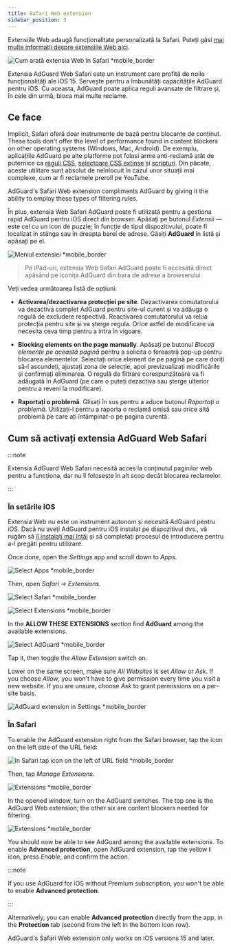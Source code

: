 ```yaml
---
title: Safari Web extension
sidebar_position: 3
---
```


Extensiile Web adaugă funcționalitate personalizată la Safari. Puteți găsi [mai multe informații despre extensiile Web aici](https://developer.apple.com/documentation/safariservices/safari_web_extensions).

![Cum arată extensia Web în Safari *mobile_border](https://cdn.adtidy.org/public/Adguard/kb/iOS/webext/menu_en.png)

Extensia AdGuard Web Safari este un instrument care profită de noile funcționalități ale iOS 15. Servește pentru a îmbunătăți capacitățile AdGuard pentru iOS. Cu aceasta, AdGuard poate aplica reguli avansate de filtrare și, în cele din urmă, bloca mai multe reclame.

## Ce face

Implicit, Safari oferă doar instrumente de bază pentru blocante de conținut. These tools don't offer the level of performance found in content blockers on other operating systems (Windows, Mac, Android). De exemplu, aplicațiile AdGuard pe alte platforme pot folosi arme anti-reclamă atât de puternice ca [reguli CSS](/general/ad-filtering/create-own-filters#cosmetic-css-rules), [selectoare CSS extinse](/general/ad-filtering/create-own-filters#extended-css-selectors) și [scripturi](/general/ad-filtering/create-own-filters#scriptlets). Din păcate, aceste utilitare sunt absolut de neînlocuit în cazul unor situații mai complexe, cum ar fi reclamele preroll pe YouTube.

AdGuard's Safari Web extension compliments AdGuard by giving it the ability to employ these types of filtering rules.

În plus, extensia Web Safari AdGuard poate fi utilizată pentru a gestiona rapid AdGuard pentru iOS direct din browser. Apăsați pe butonul *Extensii* — este cel cu un icon de puzzle; în funcție de tipul dispozitivului, poate fi localizat în stânga sau în dreapta barei de adrese. Găsiți **AdGuard** în listă și apăsați pe el.

![Meniul extensiei *mobile_border](https://cdn.adtidy.org/content/kb/ad_blocker/iOS/open-safari-assistant.jpg)

> Pe iPad-uri, extensia Web Safari AdGuard poate fi accesată direct apăsând pe iconița AdGuard din bara de adrese a browserului.

Veți vedea următoarea listă de opțiuni:

- **Activarea/dezactivarea protecției pe site**. Dezactivarea comutatorului va dezactiva complet AdGuard pentru site-ul curent și va adăuga o regulă de excludere respectivă. Reactivarea comutatorului va relua protecția pentru site și va șterge regula. Orice astfel de modificare va necesita ceva timp pentru a intra în vigoare.

- **Blocking elements on the page manually**. Apăsați pe butonul *Blocați elemente pe această pagină* pentru a solicita o fereastră pop-up pentru blocarea elementelor. Selectați orice element de pe pagină pe care doriți să-l ascundeți, ajustați zona de selecție, apoi previzualizați modificările și confirmați eliminarea. O regulă de filtrare corespunzătoare va fi adăugată în AdGuard (pe care o puteți dezactiva sau șterge ulterior pentru a reveni la modificare).

- **Raportați o problemă**. Glisați în sus pentru a aduce butonul *Raportați o problemă*. Utilizați-l pentru a raporta o reclamă omisă sau orice altă problemă pe care ați întâmpinat-o pe pagina curentă.

## Cum să activați extensia AdGuard Web Safari

:::note

Extensia AdGuard Web Safari necesită acces la conținutul paginilor web pentru a funcționa, dar nu îl folosește în alt scop decât blocarea reclamelor.

:::

### În setările iOS

Extensia Web nu este un instrument autonom și necesită AdGuard pentru iOS. Dacă nu aveți AdGuard pentru iOS instalat pe dispozitivul dvs., vă rugăm să [îl instalați mai întâi](../installation) și să completați procesul de introducere pentru a-l pregăti pentru utilizare.

Once done, open the *Settings* app and scroll down to *Apps*.

![Select Apps *mobile_border](https://cdn.adtidy.org/content/kb/ad_blocker/iOS/apps.jpg)

Then, open *Safari* → *Extensions*.

![Select Safari *mobile_border](https://cdn.adtidy.org/public/Adguard/kb/iOS/webext/settings1_en.png)

![Select Extensions *mobile_border](https://cdn.adtidy.org/public/Adguard/kb/iOS/webext/settings2_en.png)

In the **ALLOW THESE EXTENSIONS** section find **AdGuard** among the available extensions.

![Select AdGuard *mobile_border](https://cdn.adtidy.org/content/kb/ad_blocker/iOS/select-ag.jpg)

Tap it, then toggle the *Allow Extension* switch on.

Lower on the same screen, make sure *All Websites* is set *Allow* or *Ask*. If you choose *Allow*, you won't have to give permission every time you visit a new website. If you are unsure, choose *Ask* to grant permissions on a per-site basis.

![AdGuard extension in Settings *mobile_border](https://cdn.adtidy.org/content/kb/ad_blocker/iOS/ag-webext-in-settings.png)

### În Safari

To enable the AdGuard extension right from the Safari browser, tap the icon on the left side of the URL field:

![In Safari tap icon on the left of URL field *mobile_border](https://cdn.adtidy.org/content/kb/ad_blocker/iOS/web-extension-on-1.jpg)

Then, tap *Manage Extensions*.

![Extensions *mobile_border](https://cdn.adtidy.org/content/kb/ad_blocker/iOS/web-extension-on-2.jpg)

In the opened window, turn on the AdGuard switches. The top one is the AdGuard Web extension; the other six are content blockers needed for filtering.

![Extensions *mobile_border](https://cdn.adtidy.org/content/kb/ad_blocker/iOS/web-extension-on-3.jpg)

You should now be able to see AdGuard among the available extensions. To enable **Advanced protection**, open AdGuard extension, tap the yellow **i** icon, press *Enable*, and confirm the action.

:::note

If you use AdGuard for iOS without Premium subscription, you won't be able to enable **Advanced protection**.

:::

Alternatively, you can enable **Advanced protection** directly from the app, in the **Protection** tab (second from the left in the bottom icon row).

AdGuard's Safari Web extension only works on iOS versions 15 and later.
